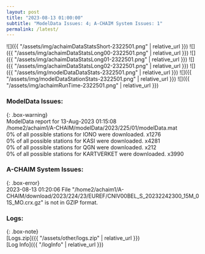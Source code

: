 ```yaml
---
layout: post
title: "2023-08-13 01:00:00"
subtitle: "ModelData Issues: 4; A-CHAIM System Issues: 1"
permalink: /latest/
---
```


![]({{ "/assets/img/achaimDataStatsShort-2322501.png" | relative_url }})
![]({{ "/assets/img/achaimDataStatsLong00-2322501.png" | relative_url }})
![]({{ "/assets/img/achaimDataStatsLong01-2322501.png" | relative_url }})
![]({{ "/assets/img/achaimDataStatsLong02-2322501.png" | relative_url }})
![]({{ "/assets/img/modelDataDataStats-2322501.png" | relative_url }})
![]({{ "/assets/img/modelDataStationStats-2322501.png" | relative_url }})
![]({{ "/assets/img/achaimRunTime-2322501.png" | relative_url }})


### ModelData Issues:  
  
{: .box-warning}  
 ModelData report for 13-Aug-2023 01:15:08   
 /home2/achaim1/A-CHAIM/modelData/2023/225/01/modelData.mat   
 0% of all possible stations for IONO were downloaded. x1276   
 0% of all possible stations for KASI were downloaded. x4281   
 0% of all possible stations for QGN were downloaded. x212   
 0% of all possible stations for KARTVERKET were downloaded. x3990   
  
### A-CHAIM System Issues:  
  
{: .box-error}  
2023-08-13 01:20:06 File "/home2/achaim1/A-CHAIM/download/2023/224/23/EUREF/CNIV00BEL_S_20232242300_15M_01S_MO.crx.gz" is not in GZIP format.  

### Logs:  
  
{: .box-note}  
[Logs.zip]({{ "/assets/other/logs.zip" | relative_url }})  
[Log Info]({{ "/logInfo" | relative_url }})  
